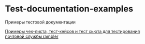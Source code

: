 # Test-documentation-examples
Примеры тестовой документации

[Примеры чек-листа, тест-кейсов и тест сьюта для тестирования почтовой службы rambler](https://docs.google.com/spreadsheets/d/1xGqCfeo2bpXO-U61iXRA1fqZv6Sa-2xY8Mz8u_4CCgM/edit?usp=sharing)

